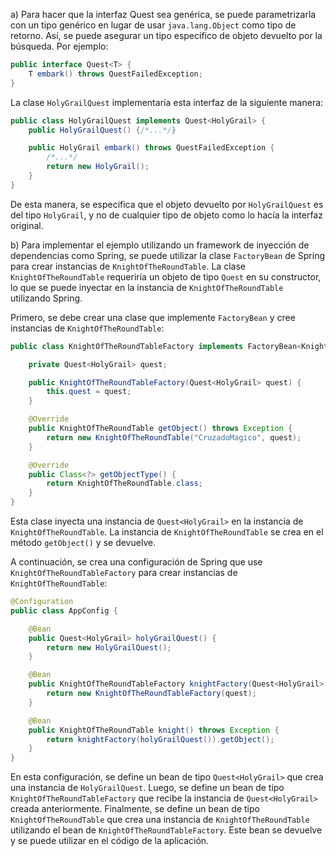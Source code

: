 a) Para hacer que la interfaz Quest sea genérica, se puede parametrizarla con un tipo genérico en lugar de usar `java.lang.Object` como tipo de retorno. Así, se puede asegurar un tipo específico de objeto devuelto por la búsqueda. Por ejemplo:

```java
public interface Quest<T> {
    T embark() throws QuestFailedException;
}
```

La clase `HolyGrailQuest` implementaría esta interfaz de la siguiente manera:

```java
public class HolyGrailQuest implements Quest<HolyGrail> {
    public HolyGrailQuest() {/*...*/}

    public HolyGrail embark() throws QuestFailedException {
        /*...*/
        return new HolyGrail();
    }
}
```

De esta manera, se especifica que el objeto devuelto por `HolyGrailQuest` es del tipo `HolyGrail`, y no de cualquier tipo de objeto como lo hacía la interfaz original.

b) Para implementar el ejemplo utilizando un framework de inyección de dependencias como Spring, se puede utilizar la clase `FactoryBean` de Spring para crear instancias de `KnightOfTheRoundTable`. La clase `KnightOfTheRoundTable` requeriría un objeto de tipo `Quest` en su constructor, lo que se puede inyectar en la instancia de `KnightOfTheRoundTable` utilizando Spring.

Primero, se debe crear una clase que implemente `FactoryBean` y cree instancias de `KnightOfTheRoundTable`:

```java
public class KnightOfTheRoundTableFactory implements FactoryBean<KnightOfTheRoundTable> {

    private Quest<HolyGrail> quest;

    public KnightOfTheRoundTableFactory(Quest<HolyGrail> quest) {
        this.quest = quest;
    }

    @Override
    public KnightOfTheRoundTable getObject() throws Exception {
        return new KnightOfTheRoundTable("CruzadoMagico", quest);
    }

    @Override
    public Class<?> getObjectType() {
        return KnightOfTheRoundTable.class;
    }
}
```

Esta clase inyecta una instancia de `Quest<HolyGrail>` en la instancia de `KnightOfTheRoundTable`. La instancia de `KnightOfTheRoundTable` se crea en el método `getObject()` y se devuelve.

A continuación, se crea una configuración de Spring que use `KnightOfTheRoundTableFactory` para crear instancias de `KnightOfTheRoundTable`:

```java
@Configuration
public class AppConfig {

    @Bean
    public Quest<HolyGrail> holyGrailQuest() {
        return new HolyGrailQuest();
    }

    @Bean
    public KnightOfTheRoundTableFactory knightFactory(Quest<HolyGrail> quest) {
        return new KnightOfTheRoundTableFactory(quest);
    }

    @Bean
    public KnightOfTheRoundTable knight() throws Exception {
        return knightFactory(holyGrailQuest()).getObject();
    }
}
```

En esta configuración, se define un bean de tipo `Quest<HolyGrail>` que crea una instancia de `HolyGrailQuest`. Luego, se define un bean de tipo `KnightOfTheRoundTableFactory` que recibe la instancia de `Quest<HolyGrail>` creada anteriormente. Finalmente, se define un bean de tipo `KnightOfTheRoundTable` que crea una instancia de `KnightOfTheRoundTable` utilizando el bean de `KnightOfTheRoundTableFactory`. Este bean se devuelve y se puede utilizar en el código de la aplicación.
